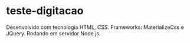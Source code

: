 # teste-digitacao
Desenvolvido com tecnologia HTML, CSS. Frameworks: MaterializeCss e JQuery. Rodando em servidor Node.js.
